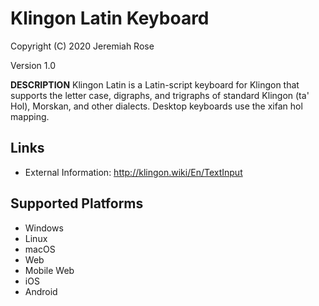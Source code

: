 Klingon Latin Keyboard
=====================

Copyright (C) 2020 Jeremiah Rose

Version 1.0

__DESCRIPTION__
Klingon Latin is a Latin-script keyboard for Klingon that supports the letter case, digraphs, and trigraphs of standard Klingon (ta' Hol), Morskan, and other dialects. Desktop keyboards use the xifan hol mapping.


Links
-----

 * External Information:     <http://klingon.wiki/En/TextInput>

Supported Platforms
-------------------
 * Windows
 * Linux
 * macOS
 * Web
 * Mobile Web
 * iOS
 * Android
